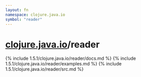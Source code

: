 ```yaml
---
layout: fn
namespace: clojure.java.io
symbol: "reader"
---
```


# [clojure.java.io](../)/reader

{% include 1.5.1/clojure.java.io/reader/docs.md %}
{% include 1.5.1/clojure.java.io/reader/examples.md %}
{% include 1.5.1/clojure.java.io/reader/src.md %}

